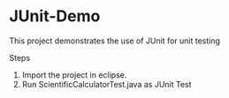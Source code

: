 # JUnit-Demo
This project demonstrates the use of JUnit for unit testing

Steps
1. Import the project in eclipse.
2. Run ScientificCalculatorTest.java as JUnit Test
